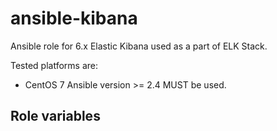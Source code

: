 # ansible-kibana
Ansible role for 6.x Elastic Kibana used as a part of ELK Stack.

Tested platforms are:
* CentOS 7
Ansible version >= 2.4 MUST be used.

## Role variables
